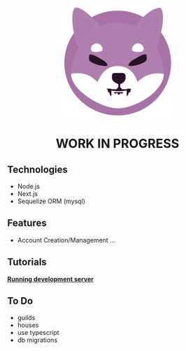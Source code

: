 <p align="center">
  <img src="./public/images/header.png">
</p>

<h1 align="center">WORK IN PROGRESS</h1>

## Technologies

- Node.js
- Next.js
- Sequelize ORM (mysql)

## Features

- Account Creation/Management
  ...

## Tutorials

**[Running development server](https://github.com/nekiro/SHIBAac/wiki#-how-to-use)**

## To Do

- guilds
- houses
- use typescript
- db migrations
